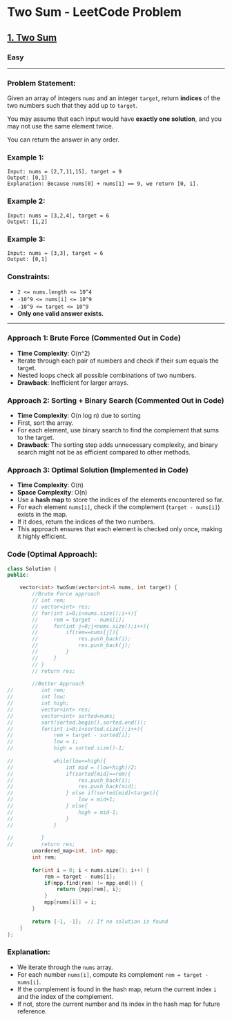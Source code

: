 # Two Sum - LeetCode Problem

<h2><a href="https://leetcode.com/problems/two-sum/">1. Two Sum</a></h2><h3>Easy</h3><hr>

### Problem Statement:
Given an array of integers `nums` and an integer `target`, return **indices** of the two numbers such that they add up to `target`.

You may assume that each input would have **exactly one solution**, and you may not use the same element twice.

You can return the answer in any order.

### Example 1:
```
Input: nums = [2,7,11,15], target = 9
Output: [0,1]
Explanation: Because nums[0] + nums[1] == 9, we return [0, 1].
```

### Example 2:
```
Input: nums = [3,2,4], target = 6
Output: [1,2]
```

### Example 3:
```
Input: nums = [3,3], target = 6
Output: [0,1]
```

### Constraints:
- `2 <= nums.length <= 10^4`
- `-10^9 <= nums[i] <= 10^9`
- `-10^9 <= target <= 10^9`
- **Only one valid answer exists.**

---

### Approach 1: Brute Force (Commented Out in Code)
- **Time Complexity**: O(n^2)
- Iterate through each pair of numbers and check if their sum equals the target.
- Nested loops check all possible combinations of two numbers.
- **Drawback**: Inefficient for larger arrays.

### Approach 2: Sorting + Binary Search (Commented Out in Code)
- **Time Complexity**: O(n log n) due to sorting
- First, sort the array.
- For each element, use binary search to find the complement that sums to the target.
- **Drawback**: The sorting step adds unnecessary complexity, and binary search might not be as efficient compared to other methods.

### Approach 3: Optimal Solution (Implemented in Code)
- **Time Complexity**: O(n)
- **Space Complexity**: O(n)
- Use a **hash map** to store the indices of the elements encountered so far.
- For each element `nums[i]`, check if the complement (`target - nums[i]`) exists in the map.
- If it does, return the indices of the two numbers.
- This approach ensures that each element is checked only once, making it highly efficient.

### Code (Optimal Approach):
```cpp
class Solution {
public:

    vector<int> twoSum(vector<int>& nums, int target) {
        //Brute Force approach
        // int rem;
        // vector<int> res;
        // for(int i=0;i<nums.size();i++){
        //     rem = target - nums[i];
        //     for(int j=0;j<nums.size();i++){
        //         if(rem==nums[j]){
        //             res.push_back(i);
        //             res.push_back(j);
        //         }
        //     }
        // }
        // return res;
        
        //Better Approach
//         int rem;
//         int low;
//         int high;
//         vector<int> res;
//         vector<int> sorted=nums;
//         sort(sorted.begin(),sorted.end());
//         for(int i=0;i<sorted.size();i++){
//             rem = target - sorted[i];
//             low = i;
//             high = sorted.size()-1;
            
//             while(low<=high){
//                 int mid = (low+high)/2;
//                 if(sorted[mid]==rem){
//                     res.push_back(i);
//                     res.push_back(mid);
//                 } else if(sorted[mid]<target){
//                     low = mid+1;
//                 } else{
//                     high = mid-1;
//                 }
//             }
            
//         }
//         return res;
        unordered_map<int, int> mpp;
        int rem;
        
        for(int i = 0; i < nums.size(); i++) {
            rem = target - nums[i];
            if(mpp.find(rem) != mpp.end()) {
                return {mpp[rem], i};
            }
            mpp[nums[i]] = i;
        }
        
        return {-1, -1};  // If no solution is found
    }
};
```

### Explanation:
- We iterate through the `nums` array.
- For each number `nums[i]`, compute its complement `rem = target - nums[i]`.
- If the complement is found in the hash map, return the current index `i` and the index of the complement.
- If not, store the current number and its index in the hash map for future reference.

